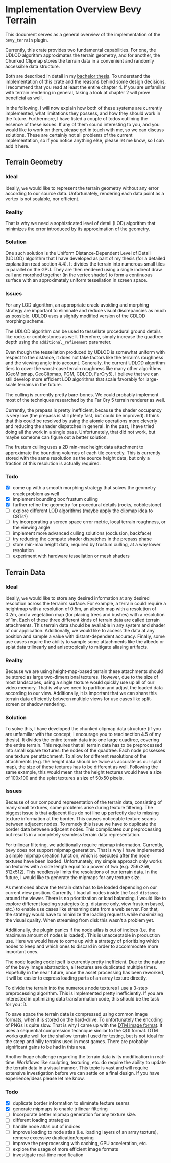# Implementation Overview Bevy Terrain

This document serves as a general overview of the implementation of the `bevy_terrain` plugin.

Currently, this crate provides two fundamental capabilities. 
For one, the UDLOD algorithm approximates the terrain geometry, and for another, the Chunked Clipmap stores the terrain data in a convenient and randomly accessible data structure. 

Both are described in detail in my [bachelor thesis]([https://github.com/kurtkuehnert/terrain_renderer/blob/main/Thesis.pdf](https://github.com/kurtkuehnert/terrain_renderer/blob/main/Thesis.pdf)). 
To understand the implementation of this crate and the reasons behind some design decisions, I recommend that you read at least the entire chapter 4. 
If you are unfamiliar with terrain rendering in general, taking a look at chapter 2 will prove beneficial as well.  

In the following, I will now explain how both of these systems are currently implemented, what limitations they possess, and how they should work in the future.
Furthermore, I have listed a couple of todos outlining the essence of these issues. 
If any of them sound interesting to you, and you would like to work on them, please get in touch with me, so we can discuss solutions. 
These are certainly not all problems of the current implementation, so if you notice anything else, please let me know, so I can add it here.

## Terrain Geometry

### Ideal

Ideally, we would like to represent the terrain geometry without any error according to our source data. Unfortunately, rendering each data point as a vertex is not scalable, nor efficient. 

### Reality

That is why we need a sophisticated level of detail (LOD) algorithm that minimizes the error introduced by its approximation of the geometry.

### Solution

One such solution is the Uniform Distance-Dependent Level of Detail (UDLOD) algorithm that I have developed as part of my thesis (for a detailed explanation read section 4.4). 
It divides the terrain into numerous small tiles in parallel on the GPU. They are then rendered using a single indirect draw call and morphed together (in the vertex shader) to form a continuous surface with an approximately uniform tessellation in screen space.

### Issues

For any LOD algorithm, an appropriate crack-avoiding and morphing strategy are important to eliminate and reduce visual discrepancies as much as possible. 
UDLOD uses a slightly modified version of the CDLOD morphing scheme.

The UDLOD algorithm can be used to tessellate procedural ground details like rocks or cobblestones as well. 
Therefore, simply increase the quadtree depth using the `additional_refinement` parameter.

Even though the tessellation produced by UDLOD is somewhat uniform with respect to the distance, it does not take factors like the terrain's roughness and the viewing angle into account.
Generally, the current UDLOD algorithm tiers to cover the worst-case terrain roughness like many other algorithms (GeoMipmap, GeoClipmap, PGM, CDLOD, FarCry5). 
I believe that we can still develop more efficient LOD algorithms that scale favorably for large-scale terrains in the future.

The culling is currently pretty bare-bones. 
We could probably implement most of the techniques researched by the Far Cry 5 terrain renderer as well. 

Currently, the prepass is pretty inefficient, because the shader occupancy is very low (the prepass is still plenty fast, but could be improved). 
I think that this could be resolved by using the atomic operations more cleverly and reducing the shader dispatches in general. 
In the past, I have tried doing all the work in a single pass. 
Unfortunately, that did not work, but maybe someone can figure out a better solution.

The frustum culling uses a 2D min-max height data attachment to approximate the bounding volumes of each tile correctly. 
This is currently stored with the same resolution as the source height data, but only a fraction of this resolution is actually required. 

### Todo

- [x]  come up with a smooth morphing strategy that solves the geometry crack problem as well
- [x]  implement bounding box frustum culling
- [x]  further refine the geometry for procedural details (rocks, cobblestone)
- [ ]  explore different LOD algorithms (maybe apply the clipmap idea to CBTs?)
- [ ]  try incorporating a screen space error metric, local terrain roughness, or the viewing angle
- [ ]  implement more advanced culling solutions (occlusion, backface)
- [ ]  try reducing the compute shader dispatches in the prepass phase
- [ ]  store min-max height data, required by frustum culling, at a way lower resolution
- [ ]  experiment with hardware tessellation or mesh shaders

## Terrain Data

### Ideal

Ideally, we would like to store any desired information at any desired resolution across the terrain’s surface. 
For example, a terrain could require a heightmap with a resolution of 0.5m, an albedo map with a resolution of 0.2m, and a vegetation map (for placing trees and bushes) with a resolution of 1m. 
Each of these three different kinds of terrain data are called terrain attachments. 
This terrain data should be available in any system and shader of our application. Additionally, we would like to access the data at any position and sample a value with distant-dependent accuracy. 
Finally, some use cases require the ability to sample some attachments like the albedo or splat data trilinearly and anisotropically to mitigate aliasing artifacts.

### Reality

Because we are using height-map-based terrain these attachments should be stored as large two-dimensional textures. 
However, due to the size of most landscapes, using a single texture would quickly use up all of our video memory. 
That is why we need to partition and adjust the loaded data according to our view. 
Additionally, it is important that we can share this terrain data efficiently between multiple views for use cases like split-screen or shadow rendering.

### Solution

To solve this, I have developed the chunked clipmap data structure (if you are unfamiliar with the concept, I encourage you to read section 4.5 of my thesis). 
It divides the entire terrain data into one large quadtree, covering the entire terrain. 
This requires that all terrain data has to be preprocessed into small square textures: the nodes of the quadtree. 
Each node possesses one texture per attachment. To allow for different resolutions of the attachments (e.g. the height data should be twice as accurate as our splat map), the size of these textures has to be different as well.
Following the same example, this would mean that the height textures would have a size of 100x100 and the splat textures a size of 50x50 pixels.

### Issues

Because of our compound representation of the terrain data, consisting of many small textures, some problems arise during texture filtering. 
The biggest issue is that adjacent tiles do not line up perfectly due to missing texture information at the border. 
This causes noticeable texture seams between adjacent nodes. 
To remedy this issue we have to duplicate the border data between adjacent nodes. 
This complicates our preprocessing but results in a completely seamless terrain data representation.

For trilinear filtering, we additionally require mipmap information. 
Currently, bevy does not support mipmap generation. 
That is why I have implemented a simple mipmap creation function, which is executed after the node textures have been loaded. Unfortunately, my simple approach only works on textures with a side length equal to a power of two (e.g. 256x256, 512x512). 
This needlessly limits the resolutions of our terrain data. 
In the future, I would like to generate the mipmaps for any texture size.

As mentioned above the terrain data has to be loaded depending on our current view position. 
Currently, I load all nodes inside the `load_distance` around the viewer. 
There is no prioritization or load balancing. I would like to explore different loading strategies (e.g. distance only, view frustum based, etc.) to enable use cases like streaming data from a web server. 
For that, the strategy would have to minimize the loading requests while maximizing the visual quality. 
When streaming from disk this wasn't a problem yet.

Additionally, the plugin panics if the node atlas is out of indices (i.e. the maximum amount of nodes is loaded). 
This is unacceptable in production use. 
Here we would have to come up with a strategy of prioritizing which nodes to keep and which ones to discard in order to accommodate more important ones.

The node loading code itself is currently pretty inefficient. 
Due to the nature of the bevy image abstraction, all textures are duplicated multiple times. 
Hopefully in the near future, once the asset processing has been reworked, it will be easier to express loading parts of an array texture directly.

To divide the terrain into the numerous node textures I use a 3-step preprocessing algorithm. 
This is implemented pretty inefficiently. 
If you are interested in optimizing data transformation code, this should be the task for you :D.

To save space the terrain data is compressed using common image formats, when it is stored on the hard-drive. 
To unfortunately the encoding of PNGs is quite slow. 
That is why I came up with the [DTM image format](https://github.com/kurtkuehnert/dtm). 
It uses a sequential compression technique similar to the QOI format.
DTM works quite well for the shallow terrain I used for testing, but is not ideal for the steep and hilly terrains used in most games.
There are probably significant gains to be had in this area.

Another huge challenge regarding the terrain data is its modification in real-time. 
Workflows like sculpting, texturing, etc. do require the ability to update the terrain data in a visual manner. 
This topic is vast and will require extensive investigation before we can settle on a final design. 
If you have experience/ideas please let me know.

### Todo

- [x]  duplicate border information to eliminate texture seams
- [x]  generate mipmaps to enable trilinear filtering
- [ ]  Incorporate better mipmap generation for any texture size.
- [ ]  different loading strategies
- [ ]  handle node atlas out of indices
- [ ]  improve loading to node atlas (i.e. loading layers of an array texture), remove excessive duplication/copying
- [ ]  improve the preprocessing with caching, GPU acceleration, etc.
- [ ]  explore the usage of more efficient image formats
- [ ]  investigate real-time modification
